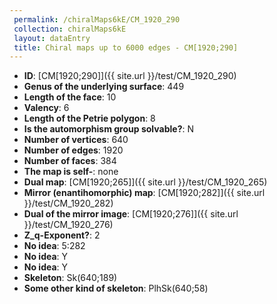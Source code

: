 ```yaml
--- 
 permalink: /chiralMaps6kE/CM_1920_290 
 collection: chiralMaps6kE
 layout: dataEntry
 title: Chiral maps up to 6000 edges - CM[1920;290]
---
```


- **ID**: [CM[1920;290]]({{ site.url }}/test/CM_1920_290)
- **Genus of the underlying surface**: 449
- **Length of the face**: 10
- **Valency**: 6
- **Length of the Petrie polygon**: 8
- **Is the automorphism group solvable?**: N
- **Number of vertices**: 640
- **Number of edges**: 1920
- **Number of faces**: 384
- **The map is self-**: none
- **Dual map**: [CM[1920;265]]({{ site.url }}/test/CM_1920_265)
- **Mirror (enantihomorphic) map**: [CM[1920;282]]({{ site.url }}/test/CM_1920_282)
- **Dual of the mirror image**: [CM[1920;276]]({{ site.url }}/test/CM_1920_276)
- **Z_q-Exponent?**: 2
- **No idea**:  5:282
- **No idea**: Y
- **No idea**: Y
- **Skeleton**: Sk(640;189)
- **Some other kind of skeleton**: PlhSk(640;58)
